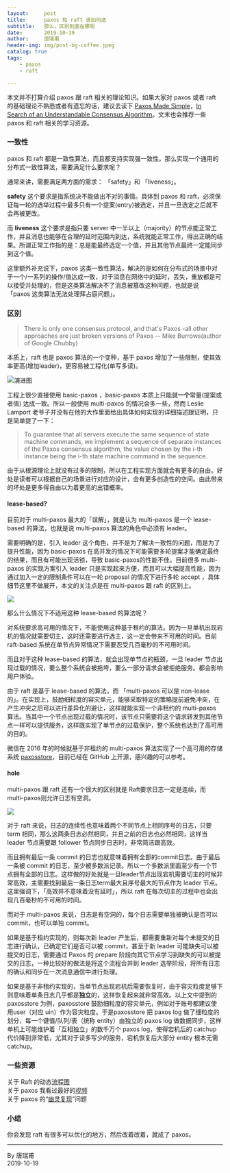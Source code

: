 ```yaml
---
layout:     post  
title:      paxos 和 raft 该如何选  
subtitle:   那么，区别到底在哪呢
date:       2019-10-19  
author:     唐瑞甫  
header-img: img/post-bg-coffee.jpeg  
catalog: true  
tags:  
    - paxos  
    - raft

---  
```


本文并不打算介绍 paxos 跟 raft 相关的理论知识。如果大家对 paxos 或者 raft 的基础理论不熟悉或者有遗忘的话，建议去读下 [Paxos Made Simple](https://lamport.azurewebsites.net/pubs/paxos-simple.pdf)，[In Search of an Understandable Consensus Algorithm](https://www.usenix.org/system/files/conference/atc14/atc14-paper-ongaro.pdf)。文末也会推荐一些 paxos 和 raft 相关的学习资源。  
  
### 一致性  
paxos 和 raft 都是一致性算法，而且都支持实现强一致性。那么实现一个通用的分布式一致性算法，需要满足什么要求呢？  
  
通常来讲，需要满足两方面的需求： 「safety」和 「liveness」。  
  
**safety** 这个要求是指系统决不能做出不对的事情。具体到 paxos 和 raft，必须保证每一轮的选举过程中最多只有一个提案(entry)被选定，并且一旦选定之后就不会再被更改。
  
而 **liveness** 这个要求是指只要 server 中一半以上（majority）的节点能正常工作，并且消息也能够在合理的延时范围内到达，系统就能正常工作，得出正确的结果。所谓正常工作指的是：总是能最终选定一个值，并且其他节点最终一定能同步到这个值。  
  
这里额外补充说下，paxos 这类一致性算法，解决的是如何在分布式的场景中对于一个/一系列的操作/值达成一致，对于消息在网络中的延时，丢失，重放都是可以接受并处理的，但是这类算法解决不了消息被篡改这种问题，也就是说 「paxos 这类算法无法处理拜占庭问题」。  
  
### 区别  
  
> There is only one consensus protocol, and that's Paxos -all other approaches are just broken versions of Paxos         -- Mike Burrows(author of Google Chubby)  
  
本质上，raft 也是 paxos 算法的一个变种，基于 paxos 增加了一些限制，使其效率更高(增加leader)，更容易被工程化(单写多读)。  
  
![演进图](https://wx2.sinaimg.cn/mw1024/9a30a1baly1g8o1g2ryzpj20o30cl0t5.jpg)
  
工程上很少直接使用 basic-paxos ，basic-paxos 本质上只能就**一个**常量(提案或者值) 达成一致。所以一般使用 multi-paxos 的情况会多一些，然而 Leslie Lamport 老爷子并没有在他的大作里面给出具体如何实现的详细描述跟证明，只是简单提了一下：

> To guarantee that all servers execute the same sequence of state machine commands, we implement a sequence of separate instances of the Paxos consensus algorithm, the value chosen by the i-th instance being the i-th state machine command in the sequence.  
  
由于从根源理论上就没有过多的限制，所以在工程实现方面就会有更多的自由。好处是读者可以根据自己的场景进行对应的设计，会有更多创造性的空间。由此带来的坏处是更多得自由以为着更高的出错概率。
  
#### lease-based?  
目前对于 multi-paxos 最大的「误解」，就是认为 multi-paxos 是一个 lease-based 的算法，也就是说 multi-paxos 算法的角色中必须有 leader。  
  
需要明确的是，引入 leader 这个角色，并不是为了解决一致性的问题，而是为了提升性能，因为 basic-paxos 在高并发的情况下可能需要多轮提案才能确定最终的结果，而且有可能出现活锁，导致 basic-paxos的性能不佳。目前很多 multi-paxos 的实现方案引入 leader 只是实现起来方便，而且可以大幅提高性能，因为通过加入一定的限制条件可以在一轮 proposal 的情况下进行多轮 accept ，具体细节这里不做展开，本文的关注点是在 multi-paxos 跟 raft 的区别上。   
  
![](https://wx4.sinaimg.cn/mw1024/9a30a1bagy1g8u6ryc2nlj21a60u0acq.jpg) 
  
那么什么情况下不适用这种 lease-based 的算法呢？  
  
对系统要求高可用的情况下，不能使用这种基于租约的算法。因为一旦单机出现宕机的情况就需要切主，这时还需要进行选主，这一定会带来不可用的时间。目前 raft-based 系统在单节点异常情况下需要忍受几百毫秒的不可用时间。  
  
而且对于这种 lease-based 的算法，就会出现单节点的瓶颈，一旦 leader 节点出现过载的情况，要么整个系统会被拖垮，要么一部分请求会被拒绝服务。都会影响用户体验。  
  
由于 raft 是基于 lease-based 的算法，而 「multi-paxos 可以是 non-lease 的」。在实现上，鼓励细粒度的容灾单元，能够采取特定的策略提前避免冲突，在产生冲突之后可以进行差异化的避让，这样就能实现一个非租约的 multi-paxos 算法。当其中一个节点出现过载的情况时，该节点只需要将这个请求转发到其他节点一样可以提供服务，这样既实现了单节点的过载保护，整个系统也达到了高可用的目的。  
  
微信在 2016 年的时候就基于非租约的 multi-paxos 算法实现了一个高可用的存储系统 [paxosstore](https://github.com/Tencent/paxosstore)，目前已经在 GitHub 上开源，感兴趣的可以参考。  
  
#### hole  
multi-paxos 跟 raft 还有一个很大的区别就是 Raft要求日志一定是连续，而 multi-paxos则允许日志有空洞。  
  
![](https://wx3.sinaimg.cn/mw1024/9a30a1bagy1g8u6rwbejyj21d00u0gna.jpg)
  
对于 raft 来说，日志的连续性也意味着两个不同节点上相同序号的日志，只要 term 相同，那么这两条日志必然相同，并且之前的日志也必然相同，这样当 leader 节点需要跟 follower 节点同步日志时，非常简洁跟高效。  
  
而且拥有最后一条 commit 的日志也就意味着拥有全部的commit日志。由于最后一条被 commit 的日志，至少被多数派记录。所以一个多数派里面至少有一个节点拥有全部的日志。这样做的好处就是一旦leader节点出现宕机需要切主的时候非常高效，主需要找到最后一条日志term最大且序号最大的节点作为 leader 节点。这里强调下，「高效并不意味着没有延时」，所以 raft 在每次切主的过程中也会出现几百毫秒的不可用的时间。  
  
而对于 multi-paxos 来说，日志是有空洞的，每个日志需要单独被确认是否可以 commit，也可以单独 commit。  
  
如果是基于租约实现的，则每次新 leader 产生后，都需要重新对每个未提交的日志进行确认，已确定它们是否可以被 commit，甚至于新 leader 可能缺失可以被提交的日志，需要通过 Paxos 的 prepare 阶段向其它节点学习到缺失的可以被提交的日志，一种比较好的做法是将这个流程合并到 leader 选举阶段，将所有日志的确认和同步在一次消息通信中进行处理。  
  
如果是基于非租约实现的，当单节点出现宕机后需要恢复时，由于容灾粒度足够下则意味着单条日志几乎都是**独立**的，这样恢复起来就非常高效。以上文中提到的 paxosstore 为例，paxosstore 鼓励细粒度的容灾单元，例如对于账号都建议使用user（对应 uin）作为容灾粒度。于是paxosstore 把 paxos log 做了细粒度的划分，每一个键值/队列/表（统称 entity）由独立的 paxos log 做数据同步，这样单机上可能维护着「互相独立」的数千万个 paxos log，使得宕机后的 catchup 代价降到非常低，尤其对于读多写少的服务，宕机恢复后大部分 entity 根本无需catchup。  
  
### 一些资源  

关于 Raft 的动态[流程图](http://thesecretlivesofdata.com/raft/)  
关于 paxos 我看过最好的[视频](https://www.youtube.com/watch?v=JEpsBg0AO6o)  
关于 paxos 的“[幽灵复现](http://oceanbase.org.cn/?p=111)”问题  
  
### 小结  
  
你会发现 raft 有很多可以优化的地方，然后改着改着，就成了 paxos。
  
---
  By 唐瑞甫  
  2019-10-19

